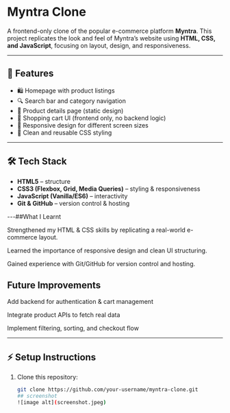 # Myntra Clone  

A frontend-only clone of the popular e-commerce platform **Myntra**. This project replicates the look and feel of Myntra’s website using **HTML, CSS, and JavaScript**, focusing on layout, design, and responsiveness.  

---

## 🚀 Features  
- 🛍️ Homepage with product listings  
- 🔍 Search bar and category navigation  
- 👕 Product details page (static design)  
- 🛒 Shopping cart UI (frontend only, no backend logic)  
- 📱 Responsive design for different screen sizes  
- 🎨 Clean and reusable CSS styling  

---

## 🛠️ Tech Stack  
- **HTML5** – structure  
- **CSS3 (Flexbox, Grid, Media Queries)** – styling & responsiveness  
- **JavaScript (Vanilla/ES6)** – interactivity  
- **Git & GitHub** – version control & hosting  

---##What I Learnt

Strengthened my HTML & CSS skills by replicating a real-world e-commerce layout.

Learned the importance of responsive design and clean UI structuring.

Gained experience with Git/GitHub for version control and hosting.

## Future Improvements

Add backend for authentication & cart management

Integrate product APIs to fetch real data

Implement filtering, sorting, and checkout flow


---

## ⚡ Setup Instructions  
1. Clone this repository:  
   ```bash
   git clone https://github.com/your-username/myntra-clone.git
   ## screenshot
   ![image alt](screenshot.jpeg)

